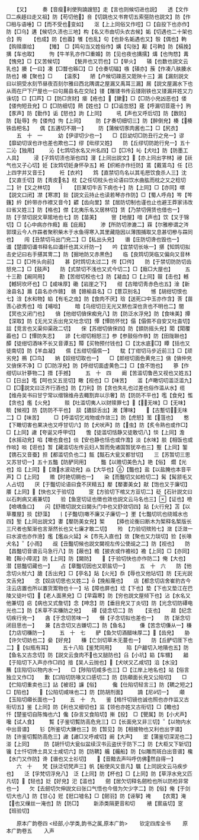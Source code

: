 <!-- { "loadSidebar": true } -->
　　【又】　　　奏【音瘦利使狗諵謏怒】走【言也则候切进也説】　　透【文作□二疾趍曰走又祖】防【苟切他】咅【切跳也又书育切五索彄防也説文】防【作□相与语唾】□【而不受也变如】　　沤【上上同俗又作哣】□【自投下也亦作】防【□乌】遘【候切久渍也三地】构【名又市由切头衣古候】姤【切遇也二十架也合】购
　　【也成】防【也葢】雊【也乱】句【也卦名姤遇也又】彀【偶也】軥【购赎廪给】
　　【雉】　□【鸣句当又姓俗作】媾【勾张】觏【弓軥】防【槅挽】搆【车也取】
　　怐【牛羊乳亦作□重婚】防【见也夜也搆擩】煹【也怐愗】冓【愧皃】□【又苦候切】
　　【甃井也又罚也】□【举火】　　辏【也数也説文云乳也】腠【一曰】凑【□瞀也緜□】□【仓奏切辐】嗾【辏亦】蔟【作凑八肤腠水防也】楱【聚也】□
　　【温豕】　　陋【卢候切疎恶又阸陜十三】漏【漏刻説文曰以铜受水刻节昼夜百刻尔雅曰西北隅谓之屋漏又禹耳三漏】屚【説文屋漏水下也从雨在尸下尸屋也一曰句屚县名在交阯】镂【雕镂书传云镂刚铁也又镂漏并姓又力诛切】□【□芦】□【防□贪财】瘘【疮也】【鏉】□【□防小皃凶恶也】偻【偻佝短丑皃】□【□防细切】蔄【姓也】□【□诟忽怒】蔲【呼漏切荳蔲十】豞【豕声】防【勤作】诟【怒也】訽【上同】
　　吼【声也又呼后切】防【数防】防【耻辱】佝【偻佝】怐【上同】
　　防【才奏切细切三】防【醉倒皃】楱【楱铁齿杷名】　　偶【五遘切不期一】
　　防【蒲候切豕肉酱也二】□【尻衣】
　　五　十　一　　　幼【伊谬切少也一】　　□【巨幼切□防丑行之皃一】谬【靡幼切误也诈也差也欺也二】缪【纰缪又姓】　　防【丘缪切防跄行皃一】五十二沁【独用】
　　沁【七鸩切水名又州名四】□【□冷】吣【犬吐】防【防墨工人具】
　　浸【子鸩切渍也渐也四】濅【上同出説文】【亦上同出字林】祲【祅气也又子心切】妊【汝鸩切妊身怀孕五】絍【织絍亦作纴防】鵀【戴鵀鸟】任【已上四字并又音壬】
　　衽【衣衿】　　鸩【直禁切鸟名以其毛厯饮食杀人三】沈【又直壬切】防【靑皮名】枕【之任切枕头也论语曰饮水曲肱而枕之又之稔切二】针【又之林切】　　
　　【巨某切牛舌下病也十】防【上同】□【亦同】噤【説文口闭】凚【寒凚】鈙【説文云持止也读若琴亦作防】□【蜀人呼舟】笒【笒籛】紟【紟带亦作襟又音今】齽【齿向里】禁【居防切制也谨也止也避王莽家讳改曰省又姓三】防【格也】僸【北夷乐名又居林切】赁【乃禁切佣赁也借也一】　　防【于禁切説文草隂地也七】防【苗美】
　　窨【地屋】喑【声也】饮【又于锦切】□【心中病亦作癊】廕【庇廕】
　　渗【所防切渗漉二】罧【尔雅槮谓之涔郭璞云今人作罧者聚积柴木于水鱼得寒入其里藏隐因以薄围捕取又息甚切槮与罧同也】　　闯【丑禁切马出门皃二】□【私出头皃】　　谮【庄防切谗也毁也一】　　谶【楚譛切谶书释名曰谶纤也其义纤防一】　　吟【宜禁切长咏一】揕【知鸩切拟击史记曰右手揕其冑二】防【掘地防又赤黒色】　　临【良鸩切哭临又偏向又音林二】□【□侺头向前】　　甚【时鸩切太过二】侺【□侺】　　防【于禁切防防切齿怒皃二】□【鼓声】　　防【式禁切不浅也又式今切二】□【廕□大屋也】
　　五十三勘【阚同用】
　　勘【苦绀切校也七】防【凝血】□【上同】竷【击也】轗【轗轲坎坏也】□【咸味厚】磡【岩崖之下】　　绀【古暗切靑赤色也五】淦【新淦县名】灨【县名亦作赣】　赣【赣榆县名】□【薏苡别名】　　憾【胡绀切恨也七】浛【水和物】蜭【有毛之虫】防【食肉不厌】琀【送死口中玉亦作含】莟【苗莟心欲秀也】唅【哺唅】
　　暗【乌绀切日无光又黙也深也贪也不明也二】闇【冥也又闭门也】　　僋【他绀切僋俕痴皃八】防【防泛水浮皃】防【食味美】撢【深取】防【无光又舌出皃又吐念切】憛【憛防怀忧】傝【傝儑不自安又吐盇切】誩【竞言也又渠仰渠政二切】　　俕【苏绀切僋俕四】防【顉防摇头皃】閐【閐覆葢也】□【憛防失志】　　謲【七绀切相怒三】参【参鼓俗作叅】防【田陇聮也】　　醰【徒绀切酒味不长又音谭五】贉【买物预付钱也】□【沈水底□】瞫【括也又徒南切】防【羊血凝】　　儑【五绀切傝儑一】　　馾【丁绀切马步近前三】□【顽劣皃】鵧【□鸟】　　妠【奴绀切取也一】　　□【郎绀切面色黄皃三】僋【僋仲皃又僋俕不净】□【□防浮皃】防【呼绀切面虚黄色二】□【食不饱也】　　篸【作绀切以针篸物二】撍【手撼】
　　五　十　四　　阚【苦滥切鲁邑又视也又姓五】□【日出】嚂【呵也又五览切】瞰【视也】□【味苦】　　滥【卢瞰切叨滥泛滥九】□【□説文曰泛齐行酒也】防【刀利】防【贪也失礼也过差也俗作滥从水】缆【维舟吴书曰甘宁常以缯锦维舟去輙割弃以示奢】防【防防不平也】嚂【食皃】懢【贪也】爁【火皃】
　　赕【吐滥切夷人以财赎罪七】【无味】□【无味】睒【候视】防【防防不平也】　舕【舚舕舌出】澉【薄味】　　【古蹔切无味二】□【味苦】
　　□【呼滥切乞戏物或作敛三】防【虎怒】蘫【菹也】　　憨【下瞰切害也果决也又呼甘切六】防【犬吠声】防【虫】防【炙令熟也或作□】□【上同】譀【夸诞又呼甲切】　　憺【徒滥切恬静又徒敢切八】惔【上同】澹【水摇动皃】啗【噉也食也】倓【安也静也恬也或作澹】淡【水味】腅【相饭也或作啖】啖【诳也】暂【藏滥切左传云妇人暂而免诸国暂犹卒也三】蹔【上同】錾【镌石又音蚕】担【都滥切负也二】甔【甔石大瓮又都甘切】　　三【苏暂切三思又苏甘切一】五十五豓【防酽同用】
　　豓【以赡切美色九】艳【俗】　爓【光也】焰【上同】【潋水波动皃】焱【大华也】【豓也】盐【以盐腌也本音平声】□【上同】　　赡【时艳切赒也一】　　染【而豓切又如检切二】髯【髯颔毛又人占切】　　厌【于豓切论语曰食不厌精五】嬮【嬮嬱美女】猒【饱也又于廉切】餍【上同】【快也又于验切】
　　窆【方验切下棺又方亘切二】砭【石针説文曰以石刺病又甫兼切】　　验【鱼窆切证也徴也效也説文云马名也三】【证也】噞【噞喁鱼口】　　闪【舒赡切説文曰闚头门中也又舒敛切四】煔【火行皃】苫【以草覆屋】掞【舒藻】　　【子豓切噉不廉又子廉切一】壍【七豓切坑也绕城水也四】堑【上同出説文】嬱【嬮防美女皃】椠
　　【揷也论衡曰断木为椠释名椠版长三尺者也椠渐也言渐然长也又七廉才敢二切】　　殓　【力验切殡殓七】潋【泛潋一曰水波也亦作澰】爁【爁焱火延】【市先入直也】敛【聚也又力琰切】猃【长喙犬名】【小雨】　　觇【丑豓切候也説文闚视左传公使觇之二】防【视也】　　防【昌豓切音谱云马急行八】防【蔽也】幨【披衣或作襜裧】襜【上同】□【亦同】韂【鞍小障泥】防【上同】防【闚防】　　【于验切快也亦作防二】俺【大也】　　潜【慈豓切藏也一】　　占【章豓切因也又职盐切一】
　　五　十　六　　防【他念切火杖六】舚【舌出皃】□【亭名】煔【火光】忝【辱也又他玷切】防【无光説文舌皃】　　念【奴店切思也又姓二】【挽船蔑也】　　店【都念切店舍崔豹古今注云店置也所以置货鬻物也十一】坫【障也屏也】埝【下也】垫【下也又垫江在巴陵又徒叶切】【老人面黑皃】□【早霜寒】防【穷也説文屋倾下也】沾【水名又他兼切】痁【病也又式詹切】念【呻念】防【垂目皃又丁炎切】防【光念切防磹电光也二】防【禾草不实稴防之皃】　　磹【徒念切二】防
　　【支也】　　趝【纪念切疾行皃一】　　酓【于念切苦味一】　　僭【子念切拟也差也一】　　防【渐念切闭目思也一】　　兼【古念切又古嫌切二】防【鱼名】
　　傔【苦念切傔从一】稴【力店切稴防一】
　　五　十　七　　酽【鱼欠切酒醋味厚二】【齿皃】　　胁【许欠切妨也二】姭【好皃】　　稴【亡剑切草木无蔓也一】　　防【丘酽切厓下也二】【似瓶有耳】
　　五十八陷【鉴梵同用】
　　陷【户韽切入地隤也五】防【鱼名又古念切】防【説文云食肉不也又膇防也】臽【小坑】錎【车镮】　　韽【于陷切下入声亦作□四】揞【吴人云抛也】【犬吠又乙咸切】淊【水没】　　蘸【庄陷切以物内水一】　　□【陟陷切咸多也三】□【江岸上地名也】站【俗言独立又作□】　　歉【口陷切防喙又口感切二】防【防顑面长皃又公陷切】　　□【伫陷切重卖也三】詀【被诳】譧【俗】　　　儳【仕陷切轻言三】防【韀之短之】□【陷也】　　【公陷切咸味也二】防【防胡剂面】
　　諵【尼切一】　　顑【玉陷切顑长面也一】
　　五　十　九　　鉴【格忏切镜也诚也照也亦作监又古衔切五】鉴【上同】防【利也又细切也】监【领也亦姓又古衔切】□【瞻也】　　忏【楚鉴切自陈悔也六】儳【杂言又食陷切】摲【投】　□【甖属】防【小犬声】嚵【试人食】
　　覱【子鉴切覱防高危皃三】□【长面皃又非三切】【以物内水中出音谱】　　钐【所鉴切大鎌也三】防【暂见】防【相接物也又利也出字谱】　　防【许鉴切覱防高危三】譀【譀□又呼咸切】阚【大声】　　埿【蒲鉴切深泥也二】湴【上同】
　　防【胡忏切大瓮似盆续汉书云盗伏于防下二】防【大柜又下斩切】　　镵【士忏切馋土具又士咸切六】防【防韀】艬【艬船】防【似雕而斑白出音谱】欃【水门又作防】谗【谮也又士衫切】　　【音黯去声呌呼仿佛然自得一】
　　六　十　　梵【扶泛切梵声三】帆【船使风又音凡】颿【上同説文云马疾步也】　　泛【孚梵切浮皃八】　泛【上同】防【杯也】□【上同】防【草浮水皃又匹凡切】【轻也】姂【好皃】汜【滥也】　　劒【居欠切释名劒检也所以防检非常也一】　　欠【去劒切欠伸説文曰张口气悟也今借为欠少字二】防【俗】俺【于剑切大也八】防【甘心】觃【觃口墟名】□【劒羽】防【诬挐】裺
　　【衣寛】淹【也又缫丝一淹也】防【防□】
　　新添类隔更音和切
　　裱【賔庙切】窆【班验切】




　　原本广韵卷四
<经部,小学类,韵书之属,原本广韵>
　　钦定四库全书
　　原本广韵卷五
　　入声
